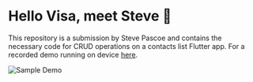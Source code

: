 # Hello Visa, meet Steve 👋

This repository is a submission by Steve Pascoe and contains the necessary code for CRUD operations on a contacts list Flutter app.
For a recorded demo running on device [here](https://github.com/devpascoe/snapcontacts/raw/master/sample.mov).

![Sample Demo](https://github.com/devpascoe/snapcontacts/raw/master/sample.gif)
